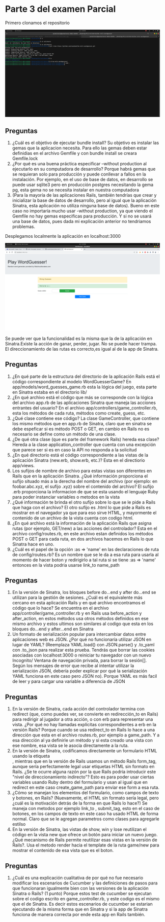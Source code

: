 # Parte 3 del examen Parcial

Primero clonamos el repositorio

![imagen-1](1.png)

## Preguntas

1. ¿Cuál es el objetivo de ejecutar bundle install?
  Su objetivo es instalar las gemas que la aplicacion necesita. Para ello las gemas deben estar definidias en el archivo Gemfile y con bundle install se creara Gemfile.lock
2. ¿Por qué es una buena práctica especificar –without production al ejecutarlo en su computadora de desarrollo?
  Porque habrá gemas que se requieran solo para producción y puede conllevar a fallos en la instalación. Por ejemplo, en el uso de base de datos, en desarrollo se puede usar sqlite3 pero en producción postgres necesitando la gema pg, esta gema no se necesita instalar en nuestra computadora
3. (Para la mayoría de las aplicaciones Rails, también tendrías que crear y inicializar la base de datos de desarrollo, pero al igual que la aplicación Sinatra, esta aplicación no utiliza ninguna base de datos).
  Bueno en este caso no importaría mucho usar -without production, ya que viendo el Gemfile no hay gemas especificas para producción. Y si no se usará una base de datos, pues dada mi explicación anterior no tendriamos problemas.

Desplegamos localmente la aplicación en localhost:3000

![imagen-2](2.png)

Se puede ver que la funcionalidad es la misma que la de la aplicación en Sinatra.Existe la acción de ganar, perder, jugar. No se puede hacer trampa. El direccionamiento de las rutas es correcto,es igual al de la app de Sinatra.

## Preguntas
 
1. ¿En qué parte de la estructura del directorio de la aplicación Rails está el código correspondiente al modelo WordGuesserGame?
En app/models/word_guesses_game.rb esta la lógica del juego, esta parte en Sinatra estaba en el directorio lib/ 
2. ¿En qué archivo está el código que más se corresponde con la lógica del archivo app.rb de las aplicaciones Sinatra que maneja las acciones entrantes del usuario?
En el archivo app/controllers/game_controller.rb, esta los métodos de cada ruta, métodos como create, guess, etc.
3. ¿Qué clase contiene ese código?
La clase GameController, que contiene los mismo métodos que en app.rb de Sinatra, claro que en sinatra se debe espeficar si es método POST o GET, en cambio en Rails no es necesario se define como un método de una clase. 
4. ¿De qué otra clase (que es parte del framework Rails) hereda esa clase?
Hereda a la clase application_controller que cuenta con una excepción que parece ser si es en caso la API no responda a la solicitud
5. ¿En qué directorio está el código correspondiente a las vistas de la aplicación Sinatra (new.erb, show.erb, etc.)?
Esta en el directiorio app/views.
6. Los sufijos de nombre de archivo para estas vistas son diferentes en Rails que en la aplicación Sinatra. ¿Qué información proporciona el sufijo situado más a la derecha del nombre del archivo (por ejemplo: en foobar.abc.xyz, el sufijo .xyz) sobre el contenido del archivo?
El sufijo .erb proporciona la informacion de que se esta usando el lenguaje Ruby para poder instanciar variables o metodos en la vista
7. ¿Qué información te brinda el otro sufijo sobre lo que se le pide a Rails que haga con el archivo?
El otro sufijo es .html lo que pide a Rails es mostrar en el navegador ya que para eso sirve HTML, y mayormente el contenido de un archivo de la vista cuenta con codigo html.
8. ¿En qué archivo está la información de la aplicación Rails que asigna rutas (por ejemplo, GET/new) a las acciones del controlador?
Esta en el archivo config/routes.rb, en este archivo estan definidos los métodos POST o GET para cada ruta, en dos archivos hacemos en Rails lo que Sinatra hace en uno.
9. ¿Cuál es el papel de la opción :as => 'name' en las declaraciones de ruta de config/routes.rb?
Es un nombre que se le da a esa ruta para usarla al momento de hacer boton y redirigirlo a tal ruta si se tiene :as => 'name' entonces en la vista podria usarse link_to name_path

## Preguntas

1. En la versión de Sinatra, los bloques before do...end y after do...end se utilizan para la gestión de sesiones. ¿Cuál es el equivalente más cercano en esta aplicación Rails y en qué archivo encontramos el código que lo hace?
Se encuentra en el archivo app/controller/game_controller.rb y en Rails usa before_action y after_action, en estos métodos usa otros métodos definidos en ese mismo archivo y estos ultimos son similares al codigo que esta en los bloques do...end y after...end en Sinatra
2. Un formato de serialización popular para intercambiar datos entre aplicaciones web es JSON. ¿Por qué no funcionaría utilizar JSON en lugar de YAML? (Reemplaza YAML.load() con JSON.parse() y .to_yaml con .to_json para realizar esta prueba. Tendrás que borrar las cookies asociadas con localhost:3000 o reiniciar tu navegador con un nuevo Incognito/ Ventana de navegación privada, para borrar la sesión[]. Según los mensajes de error que recibe al intentar utilizar la serialización JSON, debería poder explicar por qué la serialización YAML funciona en este caso pero JSON no).
Porque YAML es más facil de leer y para cargar una variable a diferencia de JSON


## Preguntas

1. En la versión de Sinatra, cada acción del controlador termina con redirect (que, como puedes ver, se convierte en redirección_to en Rails) para redirigir al jugador a otra acción, o con erb para representar una vista. ¿Por qué no hay llamadas explícitas correspondientes a erb en la versión Rails?
Porque cuando se usa redirect_to en Rails lo hace a una dirección que esta en el archivo routes.rb, por ejemplo a game_path. Y a esa dirección al ya definirle un método y si esta creado una vista con ese nombre, esa vista se le asocia directamente a la ruta.
2. En la versión de Sinatra, codificamos directamente un formulario HTML usando la etiqueta <form>, mientras que en la versión de Rails usamos un método Rails form_tag, aunque sería perfectamente legal usar etiquetas HTML <form> sin formato en Rails. ¿Se te ocurre alguna razón por la que Rails podría introducir este "nivel de direccionamiento indirecto"?
Esto es para poder usar ciertas variables usando Ruby dentro del formulario y usan al igual que en redirect en este caso create_game_path para enviar ese form a esa ruta. 
3. ¿Cómo se manejan los elementos del formulario, como campos de texto y botones, en Rails? (Nuevamente, el HTML sin formato sería legal, pero ¿cuál es la motivación detrás de la forma en que Rails lo hace?)
Se maneja con metodos por ejemplo link_to , submit_tag, esto en el caso de botones, en los campos de texto en este caso ha usado HTML de forma normal. Claro que se le agregan parametros como clases para agregarle estilso
4. En la versión de Sinatra, las vistas de show, win y lose reutilizan el código en la vista new que ofrece un botón para iniciar un nuevo juego. ¿Qué mecanismo de Rails permite reutilizar esas vistas en la versión de Rails?.
Usa el metodo render hacia el template de la ruta game/new para mostrar el contenido de esa vista que es el boton.


## Preguntas 

1. ¿Cuál es una explicación cualitativa de por qué no fue necesario modificar los escenarios de Cucumber y las definiciones de pasos para que funcionaran igualmente bien con las versiones de la aplicación Sinatra o Rails? (1 punto)
Porque estos test de cucumber se ejecutan sobre el codigo escrito en game_controller.rb, y este codigo es el mismo que el de Sinatra. Es decir estos escenarios de cucumber se estarian ejecutando de la misma forma que en Sinatra y si la app de Sinatra funciona de manera correcta por ende esta app en Rails también.